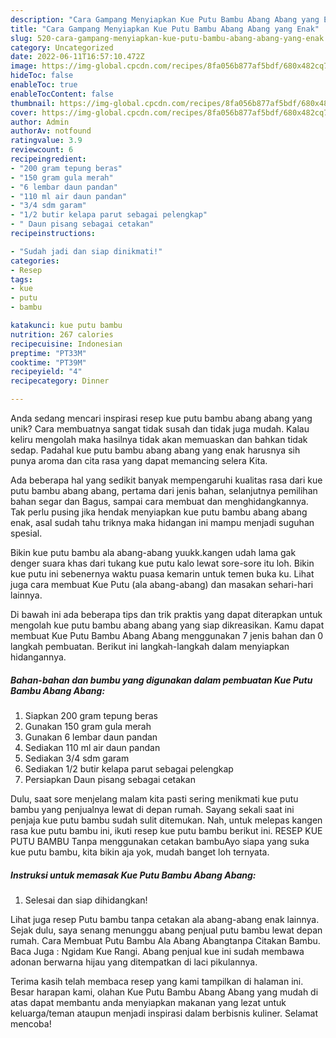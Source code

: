 ```yaml
---
description: "Cara Gampang Menyiapkan Kue Putu Bambu Abang Abang yang Enak"
title: "Cara Gampang Menyiapkan Kue Putu Bambu Abang Abang yang Enak"
slug: 520-cara-gampang-menyiapkan-kue-putu-bambu-abang-abang-yang-enak
category: Uncategorized
date: 2022-06-11T16:57:10.472Z
image: https://img-global.cpcdn.com/recipes/8fa056b877af5bdf/680x482cq70/kue-putu-bambu-abang-abang-foto-resep-utama.jpg
hideToc: false
enableToc: true
enableTocContent: false
thumbnail: https://img-global.cpcdn.com/recipes/8fa056b877af5bdf/680x482cq70/kue-putu-bambu-abang-abang-foto-resep-utama.jpg
cover: https://img-global.cpcdn.com/recipes/8fa056b877af5bdf/680x482cq70/kue-putu-bambu-abang-abang-foto-resep-utama.jpg
author: Admin
authorAv: notfound
ratingvalue: 3.9
reviewcount: 6
recipeingredient:
- "200 gram tepung beras"
- "150 gram gula merah"
- "6 lembar daun pandan"
- "110 ml air daun pandan"
- "3/4 sdm garam"
- "1/2 butir kelapa parut sebagai pelengkap"
- " Daun pisang sebagai cetakan"
recipeinstructions:

- "Sudah jadi dan siap dinikmati!"
categories:
- Resep
tags:
- kue
- putu
- bambu

katakunci: kue putu bambu 
nutrition: 267 calories
recipecuisine: Indonesian
preptime: "PT33M"
cooktime: "PT39M"
recipeyield: "4"
recipecategory: Dinner

---
```





Anda sedang mencari inspirasi resep kue putu bambu abang abang yang unik? Cara membuatnya sangat tidak susah dan tidak juga mudah. Kalau keliru mengolah maka hasilnya tidak akan memuaskan dan bahkan tidak sedap. Padahal kue putu bambu abang abang yang enak harusnya sih punya aroma dan cita rasa yang dapat memancing selera Kita.





Ada beberapa hal yang sedikit banyak mempengaruhi kualitas rasa dari kue putu bambu abang abang, pertama dari jenis bahan, selanjutnya pemilihan bahan segar dan Bagus, sampai cara membuat dan menghidangkannya. Tak perlu pusing jika hendak menyiapkan kue putu bambu abang abang enak,      asal sudah tahu triknya maka hidangan ini mampu menjadi suguhan spesial.














Bikin kue putu bambu ala abang-abang yuukk.kangen udah lama gak denger suara khas dari tukang kue putu kalo lewat sore-sore itu loh. Bikin kue putu ini sebenernya waktu puasa kemarin untuk temen buka ku. Lihat juga cara membuat Kue Putu (ala abang-abang) dan masakan sehari-hari lainnya.






Di bawah ini ada beberapa tips dan trik praktis yang dapat diterapkan untuk mengolah kue putu bambu abang abang yang siap dikreasikan. Kamu dapat membuat Kue Putu Bambu Abang Abang menggunakan 7 jenis bahan dan 0 langkah pembuatan. Berikut ini langkah-langkah dalam menyiapkan hidangannya.

<!--inarticleads1-->

##### Bahan-bahan dan bumbu yang digunakan dalam pembuatan Kue Putu Bambu Abang Abang:

1. Siapkan 200 gram tepung beras
1. Gunakan 150 gram gula merah
1. Gunakan 6 lembar daun pandan
1. Sediakan 110 ml air daun pandan
1. Sediakan 3/4 sdm garam
1. Sediakan 1/2 butir kelapa parut sebagai pelengkap
1. Persiapkan  Daun pisang sebagai cetakan


Dulu, saat sore menjelang malam kita pasti sering menikmati kue putu bambu yang penjualnya lewat di depan rumah. Sayang sekali saat ini penjaja kue putu bambu sudah sulit ditemukan. Nah, untuk melepas kangen rasa kue putu bambu ini, ikuti resep kue putu bambu berikut ini. RESEP KUE PUTU BAMBU Tanpa menggunakan cetakan bambuAyo siapa yang suka kue putu bambu, kita bikin aja yok, mudah banget loh ternyata. 

<!--inarticleads2-->

##### Instruksi untuk memasak Kue Putu Bambu Abang Abang:


1. Selesai dan siap dihidangkan!

Lihat juga resep Putu bambu tanpa cetakan ala abang-abang enak lainnya. Sejak dulu, saya senang menunggu abang penjual putu bambu lewat depan rumah. Cara Membuat Putu Bambu Ala Abang Abangtanpa Citakan Bambu. Baca Juga : Ngidam Kue Rangi. Abang penjual kue ini sudah membawa adonan berwarna hijau yang ditempatkan di laci pikulannya. 

Terima kasih telah membaca resep yang kami tampilkan di halaman ini. Besar harapan kami, olahan Kue Putu Bambu Abang Abang yang mudah di atas dapat membantu anda menyiapkan makanan yang lezat untuk keluarga/teman ataupun menjadi inspirasi dalam berbisnis kuliner. Selamat mencoba!
